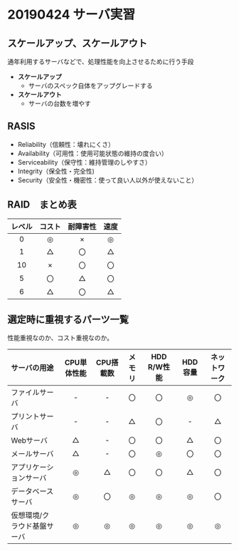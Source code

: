 # 20190424 サーバ実習

## スケールアップ、スケールアウト
通年利用するサーバなどで、処理性能を向上させるために行う手段
- **スケールアップ**
  - サーバのスペック自体をアップグレードする
- **スケールアウト**
  - サーバの台数を増やす

## RASIS
- Reliability（信頼性：壊れにくさ）
- Availability（可用性：使用可能状態の維持の度合い）
- Serviceability（保守性：維持管理のしやすさ）
- Integrity（保全性・完全性)
- Security（安全性・機密性：使って良い人以外が使えないこと）

## RAID　まとめ表
|レベル|コスト|耐障害性|速度|
|:---:|:---:|:---:|:---:|
|0|◎|×|◎|
|1|△|〇|△|
|10|×|〇|〇|
|5|〇|△|〇|
|6|△|〇|△|

## 選定時に重視するパーツ一覧
性能重視なのか、コスト重視なのか。

|サーバの用途|CPU単体性能|CPU搭載数|メモリ|HDD R/W性能|HDD容量|ネットワーク|
|:---|:---:|:---:|:---:|:---:|:---:|:---:|
| ファイルサーバ|-|-|〇|〇|◎|〇|
| プリントサーバ|-|-|△|〇|-|△| 
| Webサーバ|△|-|〇|〇|△|〇| 
| メールサーバ|△|-| 〇 | ◎ | 〇 | 〇 |
| アプリケーションサーバ |◎  | △ | 〇 | 〇 | △ | 〇 |
| データベースサーバ | ◎ | 〇 | ◎ | ◎ | ◎ | 〇 |
| 仮想環境/クラウド基盤サーバ |◎  | ◎ |◎  | ◎ |◎  | ◎ |